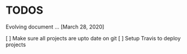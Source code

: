 # TODOS

Evolving document ... [March 28, 2020]

[ ] Make sure all projects are upto date on git
[ ] Setup Travis to deploy projects
